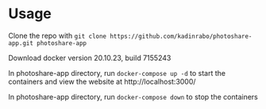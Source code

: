 # Usage

Clone the repo with `git clone https://github.com/kadinrabo/photoshare-app.git photoshare-app`

Download docker version 20.10.23, build 7155243

In photoshare-app directory, run `docker-compose up -d` to start the containers and view the website at http://localhost:3000/

In photoshare-app directory, run `docker-compose down` to stop the containers